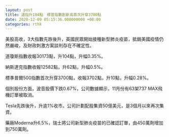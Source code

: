 ```yaml
---
layout: post
title: 道指升104點　標普指數創新高首次升穿3700點
date: 2020-12-09 05:15:36.000000000 +08:00
categories: rthk
---
```


美股高收，3大指數先跌後升，英國民眾開始接種新型肺炎疫苗，抵銷美國疫情仍然嚴峻，及財政刺激方案談判存在不確定性。

道瓊斯指數收報30173點，升104點，升幅0.35%。

納斯達克指數收報12582點，升62點，升幅0.5%。

標準普爾500指數首次升穿3700點，收報3702點，升10點，升幅0.28%。

個別股份方面，波音股價下跌0.67%，公司數據顯示，11月份有63架737 MAX飛機訂單被取消。

Tesla先跌後升，升逾1%收市。公司計劃配股集資50億美元，是3個月以來再次集資。

藥廠Moderna升6.5%，瑞士將公司新型肺炎疫苗的已確認訂單，由450萬劑增加到750萬劑。
